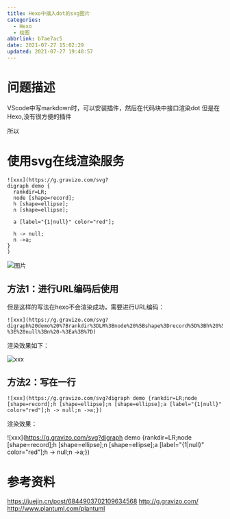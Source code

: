 ```yaml
---
title: Hexo中插入dot的svg图片
categories:
  - Hexo
  - 绘图
abbrlink: b7ae7ac5
date: 2021-07-27 15:02:29
updated: 2021-07-27 19:40:57
---
```


# 问题描述
VScode中写markdown时，可以安装插件，然后在代码块中接口渲染dot
但是在Hexo,没有很方便的插件

所以
# 使用svg在线渲染服务

```
![xxx](https://g.gravizo.com/svg?
digraph demo {
  rankdir=LR;
  node [shape=record];
  h [shape=ellipse];
  n [shape=ellipse];

  a [label="{1|null}" color="red"];
  
  h -> null;
  n ->a;
}
)
```

![图片](https://g.gravizo.com/svg?digraph%20demo%20%7Brankdir%3DLR%3Bnode%20%5Bshape%3Drecord%5D%3Bh%20%5Bshape%3Dellipse%5D%3Bn%20%5Bshape%3Dellipse%5D%3Ba%20%5Blabel%3D%22%7B1%7Cnull%7D%22%20color%3D%22red%22%5D%3Bh%20-%3E%20null%3Bn%20-%3Ea%3B%7D)

## 方法1：进行URL编码后使用
但是这样的写法在hexo不会渲染成功，需要进行URL编码：
```
![xxx](https://g.gravizo.com/svg?digraph%20demo%20%7Brankdir%3DLR%3Bnode%20%5Bshape%3Drecord%5D%3Bh%20%5Bshape%3Dellipse%5D%3Bn%20%5Bshape%3Dellipse%5D%3Ba%20%5Blabel%3D%22%7B1%7Cnull%7D%22%20color%3D%22red%22%5D%3Bh%20-%3E%20null%3Bn%20-%3Ea%3B%7D)
```
渲染效果如下：

<!-- ![xxx](https://g.gravizo.com/svg?digraph%20G%20%7B%0A%20%20%20%20hello%0A%7D) -->

![xxx](https://g.gravizo.com/svg?digraph%20demo%20%7Brankdir%3DLR%3Bnode%20%5Bshape%3Drecord%5D%3Bh%20%5Bshape%3Dellipse%5D%3Bn%20%5Bshape%3Dellipse%5D%3Ba%20%5Blabel%3D%22%7B1%7Cnull%7D%22%20color%3D%22red%22%5D%3Bh%20-%3E%20null%3Bn%20-%3Ea%3B%7D)

## 方法2：写在一行
```
![xxx](https://g.gravizo.com/svg?digraph demo {rankdir=LR;node [shape=record];h [shape=ellipse];n [shape=ellipse];a [label="{1|null}" color="red"];h -> null;n ->a;})
```
渲染效果：

![xxx](https://g.gravizo.com/svg?digraph demo {rankdir=LR;node [shape=record];h [shape=ellipse];n [shape=ellipse];a [label="{1|null}" color="red"];h -> null;n ->a;})

# 参考资料
https://juejin.cn/post/6844903702109634568
http://g.gravizo.com/
http://www.plantuml.com/plantuml
